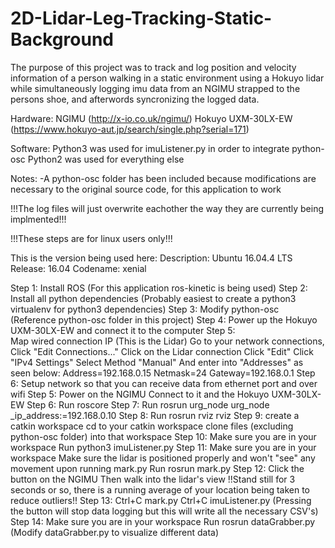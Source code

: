 # 2D-Lidar-Leg-Tracking-Static-Background

The purpose of this project was to track and log position and velocity information of a person walking in a static environment using a Hokuyo lidar while simultaneously logging imu data from an NGIMU strapped to the persons shoe, and afterwords syncronizing the logged data.

Hardware:
NGIMU (http://x-io.co.uk/ngimu/)
Hokuyo UXM-30LX-EW (https://www.hokuyo-aut.jp/search/single.php?serial=171)

Software:
Python3 was used for imuListener.py in order to integrate python-osc
Python2 was used for everything else

Notes:
-A python-osc folder has been included because modifications are necessary to the original source code, for this application to work

!!!The log files will just overwrite eachother the way they are currently being implmented!!!


!!!These steps are for linux users only!!!

This is the version being used here:
Description:	Ubuntu 16.04.4 LTS
Release:	16.04
Codename:	xenial

Step 1: 
        Install ROS (For this application ros-kinetic is being used)
Step 2: 
        Install all python dependencies (Probably easiest to create a python3 virtualenv for python3 dependencies)
Step 3: 
        Modify python-osc (Reference python-osc folder in this project)
Step 4: 
        Power up the Hokuyo UXM-30LX-EW and connect it to the computer
Step 5:  
        Map wired connection IP (This is the Lidar)
        Go to your network connections,
        Click "Edit Connections..."
        Click on the Lidar connection
        Click "Edit"
        Click "IPv4 Settings"
        Select Method "Manual"
        And enter into "Addresses" as seen below:
        Address=192.168.0.15
        Netmask=24
        Gateway=192.168.0.1
Step 6:
        Setup network so that you can receive data from ethernet port and over wifi
Step 5:
        Power on the NGIMU
        Connect to it and the Hokuyo UXM-30LX-EW 
Step 6:
        Run roscore
Step 7:
        Run rosrun urg_node urg_node _ip_address:=192.168.0.10
Step 8:
        Run rosrun rviz rviz
Step 9:
        create a catkin workspace
        cd to your catkin workspace
        clone files (excluding python-osc folder) into that workspace
Step 10:
        Make sure you are in your workspace
        Run python3 imuListener.py
Step 11:
        Make sure you are in your workspace
        Make sure the lidar is positioned properly and won't "see" any movement upon running mark.py
        Run rosrun <Workspace> mark.py
Step 12:
        Click the button on the NGIMU
        Then walk into the lidar's view
        !!Stand still for 3 seconds or so, there is a running average of your location being taken to reduce outliers!!
Step 13:
        Ctrl+C mark.py
        Ctrl+C imuListener.py (Pressing the button will stop data logging but this will write all the necessary CSV's)
Step 14:
        Make sure you are in your workspace
        Run rosrun <Workspace> dataGrabber.py
        (Modify dataGrabber.py to visualize different data)
